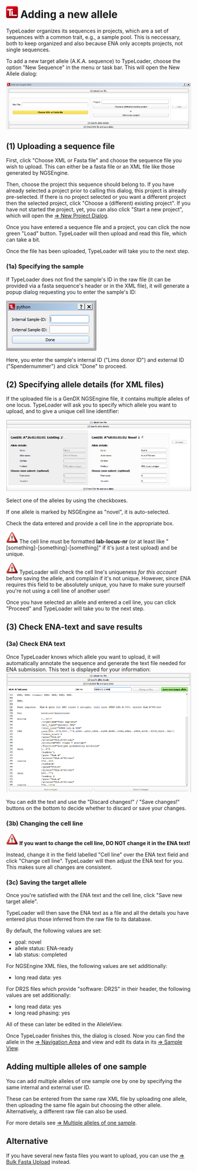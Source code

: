 # ![Icon](images/TypeLoader_32.png) Adding a new allele 
TypeLoader organizes its sequences in projects, which are a set of sequences with a common trait, e.g., a sample pool. This is neccessary, both to keep organized and also because ENA only accepts projects, not single sequences. 

To add a new target allele (A.K.A. sequence) to TypeLoader,  choose the option "New Sequence" in the menu or task bar. This will open the New Allele dialog:

![Pic](images/new_allele0.png)

##  (1) Uploading a sequence file 
First, click "Choose XML or Fasta file" and choose the sequence file you wish to upload. This can either be a fasta file or an XML file like those generated by NGSEngine.

Then, choose the project this sequence should belong to. If you have already selected a project prior to calling this dialog, this project is already pre-selected. If there is no project selected or you want a different project then the selected project, click "Choose a (different) existing project". If you have not started the project, yet, you can also click "Start a new project", which will open the [=> New Project Dialog](new_project.md).

Once you have entered a sequence file and a project, you can click the now green "Load" button. TypeLoader will then upload and read this file, which can take a bit.

Once the file has been uploaded, TypeLoader will take you to the next step.

###  (1a) Specifying the sample 
If TypeLoader does not find the sample's ID in the raw file (it can be provided via a fasta sequence's header or in the XML file), it will generate a popup dialog requesting you to enter the sample's ID:

![Pic](images/new_allele1.png)

Here, you enter the sample's internal ID ("Lims donor ID") and external ID ("Spendernummer") and click "Done" to proceed.

##  (2) Specifying allele details (for XML files) 
If the uploaded file is a GenDX NGSEngine file, it contains multiple alleles of one locus. TypeLoader will ask you to specify which allele you want to upload, and to give a unique cell line identifier:

![Pic](images/new_allele2.png)

Select one of the alleles by using the checkboxes.

If one allele is marked by NSGEngine as "novel", it is auto-selected. 

Check the data entered and provide a cell line in the appropriate box. 

![Pic](images/icon_important.png) The cell line must be formatted **lab-locus-nr** (or at least like "[something]-[something]-[something]" if it's just a test upload) and be unique.

![Pic](images/icon_important.png) TypeLoader will check the cell line's uniqueness _for this account_ before saving the allele, and complain if it's not unique. However, since ENA requires this field to be absolutely unique, you have to make sure yourself you're not using a cell line of another user!
</WRAP>

Once you have selected an allele and entered a cell line, you can click "Proceed" and TypeLoader will take you to the next step.

##  (3) Check ENA-text and save results 
###  (3a) Check ENA text 

Once TypeLoader knows which allele you want to upload, it will automatically annotate the sequence and generate the text file needed for ENA submission. This text is displayed for your information:
![Pic](images/new_allele3.png)

You can edit the text and use the "Discard changes!" / "Save changes!" buttons on the bottom to decide whether to discard or save your changes.

###  (3b) Changing the cell line 
![Pic](images/icon_important.png) **If you want to change the cell line, DO NOT change it in the ENA text!**

Instead, change it in the field labelled "Cell line" over the ENA text field and click "Change cell line". TypeLoader will then adjust the ENA text for you. This makes sure all changes are consistent.

###  (3c) Saving the target allele 
Once you're satisfied with the ENA text and the cell line, click "Save new target allele".

TypeLoader will then save the ENA text as a file and all the details you have entered plus those inferred from the raw file to its database. 

By default, the following values are set:
  * goal: novel
  * allele status: ENA-ready
  * lab status: completed

For NGSEngine XML files, the following values are set additionally:
  * long read data: yes

For DR2S files which provide "software: DR2S" in their header, the following values are set additionally:
  * long read data: yes
  * long read phasing: yes

All of these can later be edited in the AlleleView.

Once TypeLoader finishes this, the dialog is closed. Now you can find the allele in the [=> Navigation Area](navigation.md) and view and edit its data in its [=> Sample View](view_sample.md).

##  Adding multiple alleles of one sample 
You can add multiple alleles of one sample one by one by specifying the same internal and external user ID.

These can be entered from the same raw XML file by uploading one allele, then uploading the same file again but choosing the other allele. Alternatively, a different raw file can also be used.

For more details see [=> Multiple alleles of one sample](multiple_alleles.md).

##  Alternative 
If you have several new fasta files you want to upload, you can use the [=> Bulk Fasta Upload](new_allele_bulk.md) instead.